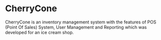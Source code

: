 # CherryCone
CherryCone is an inventory management system with the features of POS (Point Of Sales) System, User Management and Reporting which was developed for an ice cream shop.
